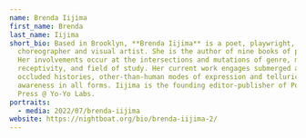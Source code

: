 ```yaml
---
name: Brenda Iijima
first_name: Brenda
last_name: Iijima
short_bio: Based in Brooklyn, **Brenda Iijima** is a poet, playwright,
  choreographer and visual artist. She is the author of nine books of poetry.
  Her involvements occur at the intersections and mutations of genre, mode,
  receptivity, and field of study. Her current work engages submerged and
  occluded histories, other-than-human modes of expression and telluric
  awareness in all forms. Iijima is the founding editor-publisher of Portable
  Press @ Yo-Yo Labs.
portraits:
  - media: 2022/07/brenda-iijima
website: https://nightboat.org/bio/brenda-iijima-2/
---
```

